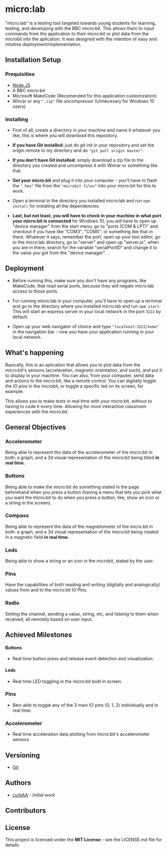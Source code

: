 # micro:lab
"micro:lab" is a testing tool targeted towards young students for learning, testing, and developing with the BBC micro:bit. This allows them to input commands from the application to their micro:bit or plot data from the microbit into the aplication. It was designed with the intention of easy and intuitive deployment/implementation. 



## Installation Setup
### Prequisities
- [Node.JS](https://nodejs.org/es/)
- A BBC micro:bit
- Microsoft MakeCode (Recomended for this application customization)
- Winrar or any `".zip"` file uncompressor (Unnecesary for Windows 10 users)
### Installing
- First of all, create a directory in your machine and name it whatever you like, this is where you will download this repository.

- **If you have Git installed:** just do git init in your repository and set the origin remote to my directory and do ```"git pull origin master"```.

- **If you don't have Git installed:** simply download a zip file to the directory you created and uncompress it with Winrar or something like that.

- **Get your micro:bit** and plug it into your computer - you'll have to flash the `".hex"` file from the `"microbit files"` into your micro:bit for this to work.

- Open a terminal in the directory you installed micro:lab and run `npm install` for installing all the dependencies.

- **Last, but not least, you will have to check in your machine in what port your micro:bit is connected** for Windows 10, you will have to open up "device manager" from the start menu, go to "ports (COM & LPT)" and checkout if you have like "COM3", "COM5", or something like that in there. Whatever it says, remember the port, open up your text editor, go to the micro:lab directory, go to "server" and open up "server.js", when you are in there, search for the variable "serialPortID" and change it to the value you got from the "device manager". 



## Deployment
- Before running this, make sure you don't have any programs, like MakeCode, that read serial ports, becouse they will negate micro:lab access to those ports.

- For running micro:lab in your computer, you'll have to open up a terminal and go to the directory where you installed micro:lab and run `npm start`. This will start an express server in your local network in the port `3222` by default.

- Open up your web navigator of choice and type `"localhost:3222/home"` in the navigation bar - now you have your application running in your local network.

## What's happening
Basically, this is an aplication that allows you to plot data from the micro:bit's sensors (acceleration, magnetic orientation, and such), and put it to display in your machine. You can also, from your computer, send data and actions to the micro:bit, like a remote control. You can digitally toggle the IO pins in the microbit, or toggle a specific led on its screen, for example.

This allows you to make tests in real time with your micro:bit, without to having to code it every time. Allowing for more interactive classroom experiences with the micro:bit.





## General Objectives
### Accelerometer
Being able to represent the data of the accelerometer of the micro:bit in both: a graph, and a 3d visual representation of the micro:bit being tilted **in real time.**

### Buttons
Being able to make the micro:bit do something stated in the page beforehand when you press a button (having a menu that lets you pick what you want the micro:bit to do when you press a button, like, show an icon or a string in the screen).

### Compass
Being able to represent the data of the magnetometer of the micro:bit in both: a graph, and a 3d visual representation of the micro:bit being rotated in a magnetic field **in real time.**

### Leds
Being able to show a string or an icon in the microbit, stated by the user.

### Pins
Have the capabilities of both reading and writing (digitally and analogically) values from and to the micro:bit IO Pins.

### Radio
Setting the channel, sending a value, string, etc, and listenig to them when received, all remotely based on user input.



## Achieved Milestones
#### Buttons
- Real time button press and release event detection and visualization.

#### Leds
- Real time LED toggling in the micro:bit built in screen.

### Pins
- Bein able to toggle any of the 3 main IO pins (0, 1, 2) individually and in real time.

### Accelerometer
- Real time acceleration data plotting from micro:bit's accelerometer sensors



## Versioning
- [Git](https://git-scm.com/)



## Authors
- [curbAA](https://github.com/curbAA) - *Initial work* 



## Contributors


## License
This project is licensed under the **MIT License** - see the LICENSE.md file for details
